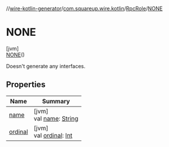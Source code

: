 //[wire-kotlin-generator](../../../../index.md)/[com.squareup.wire.kotlin](../../index.md)/[RpcRole](../index.md)/[NONE](index.md)

# NONE

[jvm]\
[NONE](index.md)()

Doesn't generate any interfaces.

## Properties

| Name | Summary |
|---|---|
| [name](../-c-l-i-e-n-t/index.md#-372974862%2FProperties%2F96610179) | [jvm]<br>val [name](../-c-l-i-e-n-t/index.md#-372974862%2FProperties%2F96610179): [String](https://kotlinlang.org/api/latest/jvm/stdlib/kotlin/-string/index.html) |
| [ordinal](../-c-l-i-e-n-t/index.md#-739389684%2FProperties%2F96610179) | [jvm]<br>val [ordinal](../-c-l-i-e-n-t/index.md#-739389684%2FProperties%2F96610179): [Int](https://kotlinlang.org/api/latest/jvm/stdlib/kotlin/-int/index.html) |
